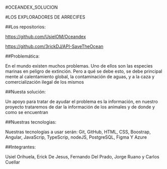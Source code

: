 #OCEANDEX_SOLUCION


#LOS EXPLORADORES DE ARRECIFES


##Los repositorios:

https://github.com/UsielOM/Oceandex

https://github.com/3rickDJ/API-SaveTheOcean


##Problemática:

En el mundo existen muchos problemas. Uno de ellos son las especies marinas en peligro de extinción. Pero a qué se debe esto, se debe principal mente al calentamiento global, la contaminación de aguas, y a la caza y comercialización ilegal de los mismos 


##Nuesta solución:

Un apoyo para tratar de ayudar el problema es la información, en nuestro proyecto trataremos de dar la información de los animales y de donde y como se encuentran


##Nuestras tecnologias:

Nuestras tecnologías a usar serán: Git, GitHub, HTML, CSS, Boostrap, Angular, JavaScrip, TypeScrip, nodeJS, PostgreSQL, Figma Y Azure


##Integrantes:

Usiel Orihuela, Erick De Jesus, Fernando Del Prado, Jorge Ruano y  Carlos Cuellar

